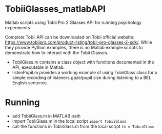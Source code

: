 # TobiiGlasses_matlabAPI
Matlab scripts using Tobii Pro 2 Glasses API for running psychology experiments

Complete Tobii API can be downloaded on Tobii official website: https://www.tobiipro.com/product-listing/tobii-pro-glasses-2-sdk/.
While they provide Python examples, there is no Matlab example scripts to demonstrate how to interact with the Tobii Glasses.

- TobiiGlass.m contains a class object with functions documented in the API, executable in Matlab.
- listenPupil.m provides a working example of using TobiiGlass class for a simple recording of listeners gaze/pupil size during listening to a BEL English sentence.

# Running
- add TobiiGlass.m in MATLAB path
- import TobiiGlass.m in the local script
`import TobiiGlass`
- call the functions in TobiiGlass.m from the local script
`tb = TobiiGlass`
